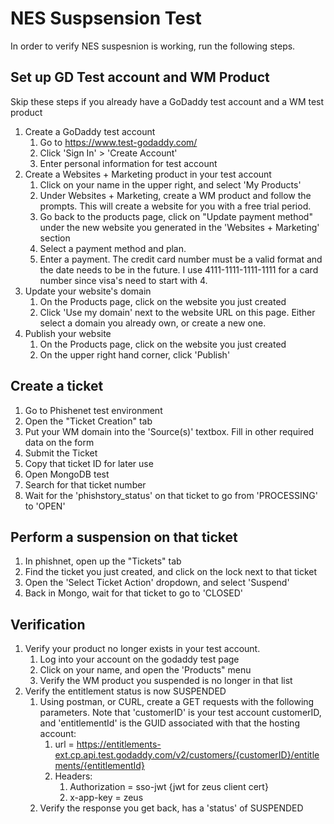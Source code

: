 # NES Suspsension Test #
In order to verify NES suspesnion is working, run the following steps.

## Set up GD Test account and WM Product
Skip these steps if you already have a GoDaddy test account and a WM test product
1. Create a GoDaddy test account
    1. Go to https://www.test-godaddy.com/
    1. Click 'Sign In' > 'Create Account'
    1. Enter personal information for test account
1. Create a Websites + Marketing product in your test account
    1. Click on your name in the upper right, and select 'My Products'
    1. Under Websites + Marketing, create a WM product and follow the prompts.  This will create a website for you with a free trial period.
    1. Go back to the products page, click on "Update payment method" under the new website you generated in the 'Websites + Marketing' section
    1. Select a payment method and plan.
    1. Enter a payment.  The credit card number must be a valid format and the date needs to be in the future.  I use 4111-1111-1111-1111 for a card number since visa's need to start with 4.
1. Update your website's domain
    1. On the Products page, click on the website you just created
    1. Click 'Use my domain' next to the website URL on this page.  Either select a domain you already own, or create a new one.
1. Publish your website
    1. On the Products page, click on the website you just created
    1. On the upper right hand corner, click 'Publish'

## Create a ticket
1. Go to Phishenet test environment
1. Open the "Ticket Creation" tab
1. Put your WM domain into the 'Source(s)' textbox.  Fill in other required data on the form
1. Submit the Ticket
1. Copy that ticket ID for later use
1. Open MongoDB test
1. Search for that ticket number
1. Wait for the 'phishstory_status' on that ticket to go from 'PROCESSING' to 'OPEN'

## Perform a suspension on that ticket
1. In phishnet, open up the "Tickets" tab
1. Find the ticket you just created, and click on the lock next to that ticket
1. Open the 'Select Ticket Action' dropdown, and select 'Suspend'
1. Back in Mongo, wait for that ticket to go to 'CLOSED'

## Verification
1. Verify your product no longer exists in your test account.
    1. Log into your account on the godaddy test page
    1. Click on your name, and open the 'Products" menu
    1. Verify the WM product you suspended is no longer in that list
1. Verify the entitlement status is now SUSPENDED
    1. Using postman, or CURL, create a GET requests with the following parameters.  Note that 'customerID' is your test account customerID, and 'entitlementId' is the GUID associated with that the hosting account:
        1. url = https://entitlements-ext.cp.api.test.godaddy.com/v2/customers/{customerID}/entitlements/{entitlementId}
        1. Headers: 
            1. Authorization = sso-jwt {jwt for zeus client cert}
            1. x-app-key = zeus
    1. Verify the response you get back, has a 'status' of SUSPENDED 
